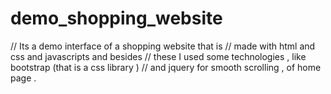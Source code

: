 # demo_shopping_website

// Its a demo interface of a shopping website that is 
// made with html and css and javascripts and besides 
// these I used some technologies , like bootstrap (that is a css library )
// and jquery for smooth scrolling , of home page .
